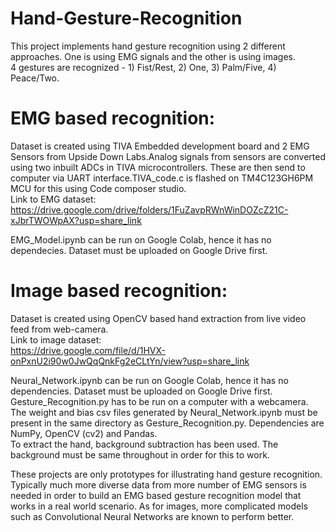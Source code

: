 # Hand-Gesture-Recognition

This project implements hand gesture recognition using 2 different approaches. One is using EMG signals and the other is using images. </br>
4 gestures are recognized - 1) Fist/Rest, 2) One, 3) Palm/Five, 4) Peace/Two. </br>

# EMG based recognition: 

Dataset is created using TIVA Embedded development board and 2 EMG Sensors from Upside Down Labs.Analog signals from sensors are converted using two inbuilt ADCs in 
TIVA microcontrollers. These are then send to computer via UART interface.TIVA_code.c is flashed on TM4C123GH6PM MCU for this using Code composer studio.</br>
Link to EMG dataset: </br>
https://drive.google.com/drive/folders/1FuZavpRWnWinDOZcZ21C-xJbrTWOWpAX?usp=share_link </br>

EMG_Model.ipynb can be run on Google Colab, hence it has no dependecies. Dataset must be uploaded on Google Drive first. </br>

# Image based recognition:

Dataset is created using OpenCV based hand extraction from live video feed from web-camera. </br>
Link to image dataset: </br>
https://drive.google.com/file/d/1HVX-onPxnU2i90w0JwQqQnkFg2eCLtYn/view?usp=share_link </br>

Neural_Network.ipynb can be run on Google Colab, hence it has no dependencies. Dataset must be uploaded on Google Drive first. </br>
Gesture_Recognition.py has to be run on a computer with a webcamera. The weight and bias csv files generated by Neural_Network.ipynb must be present in the same directory as Gesture_Recognition.py. Dependencies are NumPy, OpenCV (cv2) and Pandas. </br>
To extract the hand, background subtraction has been used. The background must be same throughout in order for this to work. </br>

These projects are only prototypes for illustrating hand gesture recognition. Typically much more diverse data from more number of EMG sensors is needed in order to build an EMG based gesture recognition model that works in a real world scenario. As for images, more complicated models such as Convolutional Neural Networks are known to perform better. 

